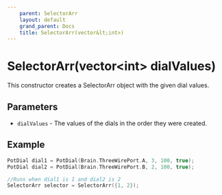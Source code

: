 ```yaml
---
    parent: SelectorArr
    layout: default
    grand_parent: Docs
    title: SelectorArr(vector&lt;int>)
---
```

# SelectorArr(vector&lt;int> dialValues)
This constructor creates a SelectorArr object with the given dial values.

## Parameters
- `dialValues` - The values of the dials in the order they were created.

## Example
```cpp
PotDial dial1 = PotDial(Brain.ThreeWirePort.A, 3, 100, true);
PotDial dial2 = PotDial(Brain.ThreeWirePort.B, 2, 100, true);

//Runs when dial1 is 1 and dial2 is 2
SelectorArr selector = SelectorArr({1, 2});
```
